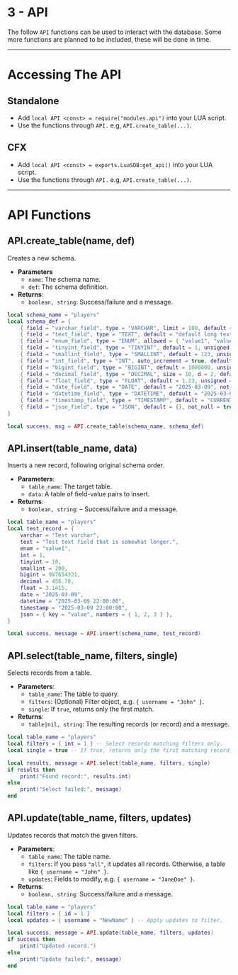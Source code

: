 # 3 - API

The follow `API` functions can be used to interact with the database.
Some more functions are planned to be included, these will be done in time.

---

# Accessing The API

## Standalone

- Add `local API <const> = require("modules.api")` into your LUA script.
- Use the functions through `API.` e.g, `API.create_table(...)`.

## CFX

- Add `local API <const> = exports.LuaSDB:get_api()` into your LUA script.
- Use the functions through `API.` e.g, `API.create_table(...)`.

---

# API Functions

## API.create_table(name, def)

Creates a new schema.
- **Parameters**
    - `name`: The schema name.
    - `def`: The schema definition.
- **Returns**:  
    - `boolean, string`: Success/failure and a message. 

```lua
local schema_name = "players"
local schema_def = {
    { field = "varchar_field", type = "VARCHAR", limit = 100, default = "default varchar", not_null = true },
    { field = "text_field", type = "TEXT", default = "default long text", not_null = true },
    { field = "enum_field", type = "ENUM", allowed = { "value1", "value2", "value3" }, default = "value2", not_null = true },
    { field = "tinyint_field", type = "TINYINT", default = 1, unsigned = true, not_null = true },
    { field = "smallint_field", type = "SMALLINT", default = 123, unsigned = true, not_null = true },
    { field = "int_field", type = "INT", auto_increment = true, default = 0, unsigned = true, not_null = true },
    { field = "bigint_field", type = "BIGINT", default = 1000000, unsigned = true, not_null = true },
    { field = "decimal_field", type = "DECIMAL", size = 10, d = 2, default = 123.45, unsigned = true, not_null = true },
    { field = "float_field", type = "FLOAT", default = 1.23, unsigned = true, not_null = true },
    { field = "date_field", type = "DATE", default = "2025-03-09", not_null = true },
    { field = "datetime_field", type = "DATETIME", default = "2025-03-09 22:00:00", not_null = true },
    { field = "timestamp_field", type = "TIMESTAMP", default = "CURRENT_TIMESTAMP", not_null = true },
    { field = "json_field", type = "JSON", default = {}, not_null = true },
}

local success, msg = API.create_table(schema_name, schema_def)
```

## API.insert(table_name, data)

Inserts a new record, following original schema order.
- **Parameters**:
    - `table_name`: The target table.  
    - `data`: A table of field-value pairs to insert.  
- **Returns**:
    - `boolean, string`: – Success/failure and a message.  

```lua
local table_name = "players"
local test_record = {
    varchar = "Test varchar",
    text = "Test text field that is somewhat longer.",
    enum = "value1",
    int = 1,
    tinyint = 10,
    smallint = 200,
    bigint = 987654321,
    decimal = 456.78,
    float = 3.1415,
    date = "2025-03-09",
    datetime = "2025-03-09 22:00:00",
    timestamp = "2025-03-09 22:00:00",
    json = { key = "value", numbers = { 1, 2, 3 } },
}

local success, message = API.insert(schema_name, test_record)
```

## API.select(table_name, filters, single)

Selects records from a table.
- **Parameters**:
    - `table_name`: The table to query.
    - `filters`: (Optional) Filter object, e.g. `{ username = "John" }`.  
    - `single`: If `true`, returns only the first match.  
- **Returns**: 
    - `table|nil, string`: The resulting records (or record) and a message.  

```lua
local table_name = "players"
local filters = { int = 1 } -- Select records matching filters only.
local single = true -- If true, returns only the first matching record.

local results, message = API.select(table_name, filters, single)
if results then
    print("Found record:", results.int)
else
    print("Select failed:", message)
end
```

## API.update(table_name, filters, updates)

Updates records that match the given filters.

- **Parameters**:
    - `table_name`: The table name.  
    - `filters`: If you pass `"all"`, it updates all records. Otherwise, a table like `{ username = "John" }`.  
    - `updates`: Fields to modify, e.g. `{ username = "JaneDoe" }`.  
- **Returns**: 
    - `boolean, string`: Success/failure and a message.

```lua
local table_name = "players"
local filters = { id = 1 }
local updates = { username = "NewName" } -- Apply updates to filter.

local success, message = API.update(table_name, filters, updates)
if success then
    print("Updated record.")
else
    print("Update failed:", message)
end
```